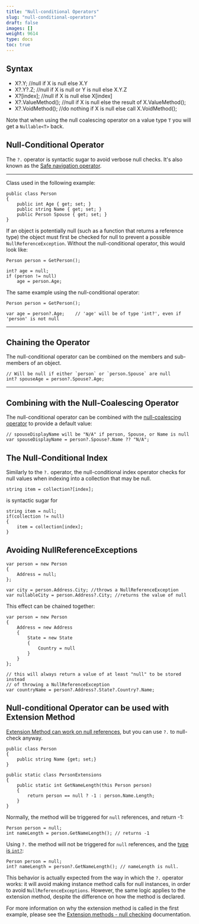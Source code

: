 ```yaml
---
title: "Null-conditional Operators"
slug: "null-conditional-operators"
draft: false
images: []
weight: 9614
type: docs
toc: true
---
```


## Syntax
- X?.Y; //null if X is null else X.Y
- X?.Y?.Z; //null if X is null or Y is null else X.Y.Z
- X?[index]; //null if X is null else X[index]
- X?.ValueMethod(); //null if X is null else the result of X.ValueMethod();
- X?.VoidMethod(); //do nothing if X is null else call X.VoidMethod();


Note that when using the null coalescing operator on a value type `T` you will get a `Nullable<T>` back.

## Null-Conditional Operator
The `?.` operator is syntactic sugar to avoid verbose null checks. It's also known as the [Safe navigation operator](https://en.wikipedia.org/wiki/Safe_navigation_operator).

------

Class used in the following example:

    public class Person
    {
        public int Age { get; set; }
        public string Name { get; set; }
        public Person Spouse { get; set; }
    }

If an object is potentially null (such as a function that returns a reference type) the object must first be checked for null to prevent a possible `NullReferenceException`. Without the null-conditional operator, this would look like:

    Person person = GetPerson();

    int? age = null;
    if (person != null)
        age = person.Age;

The same example using the null-conditional operator:

    Person person = GetPerson();

    var age = person?.Age;    // 'age' will be of type 'int?', even if 'person' is not null


----------


Chaining the Operator
---------------------
The null-conditional operator can be combined on the members and sub-members of an object.

    // Will be null if either `person` or `person.Spouse` are null
    int? spouseAge = person?.Spouse?.Age;


----------


Combining with the Null-Coalescing Operator
---------------------
The null-conditional operator can be combined with the [null-coalescing operator][1] to provide a default value:

    // spouseDisplayName will be "N/A" if person, Spouse, or Name is null
    var spouseDisplayName = person?.Spouse?.Name ?? "N/A";



[1]: https://www.wikiod.com/docs/c%23/37/null-coalescing-operator#t=201610192135170167414

## The Null-Conditional Index
Similarly to the `?.` operator, the null-conditional index operator checks for null values when indexing into a collection that may be null.

    string item = collection?[index];

is syntactic sugar for

    string item = null;
    if(collection != null)
    {
        item = collection[index];
    }


## Avoiding NullReferenceExceptions
    var person = new Person
    {
        Address = null;
    };
    
    var city = person.Address.City; //throws a NullReferenceException
    var nullableCity = person.Address?.City; //returns the value of null

This effect can be chained together:

    var person = new Person
    {
        Address = new Address
        {
            State = new State
            {
                Country = null
            }
        }
    };
    
    // this will always return a value of at least "null" to be stored instead
    // of throwing a NullReferenceException
    var countryName = person?.Address?.State?.Country?.Name; 

## Null-conditional Operator can be used with Extension Method
[Extension Method can work on null references](https://www.wikiod.com/docs/c%23/20/extension-methods/161/null-checking#t=201607271333507907787), but you can use `?.` to null-check anyway.

    public class Person 
    {
        public string Name {get; set;}
    }
    
    public static class PersonExtensions
    {
        public static int GetNameLength(this Person person)
        {
            return person == null ? -1 : person.Name.Length;
        }
    }

Normally, the method will be triggered for `null` references, and return -1:

    Person person = null;
    int nameLength = person.GetNameLength(); // returns -1

Using `?.` the method will not be triggered for `null` references, and the [type is `int?`](https://www.wikiod.com/docs/c%23/41/null-conditional-operators/173/null-conditional-operator#t=201607271345436018565):

    Person person = null;
    int? nameLength = person?.GetNameLength(); // nameLength is null.

This behavior is actually expected from the way in which the `?.` operator works: it will avoid making instance method calls for null instances, in order to avoid `NullReferenceExceptions`. However, the same logic applies to the extension method, despite the difference on how the method is declared.

For more information on why the extension method is called in the first example, please see the [Extension methods - null checking](https://www.wikiod.com/docs/c%23/20/extension-methods/161/null-checking#t=201607271333507907787) documentation.

